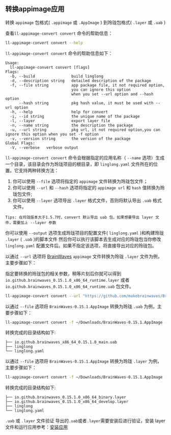 <!--
SPDX-FileCopyrightText: 2024 UnionTech Software Technology Co., Ltd.

SPDX-License-Identifier: LGPL-3.0-or-later
-->

## 转换appimage应用

转换 `appimage` 包格式( `.appimage` 或 `.AppImage` ) 到玲珑包格式( `.layer` 或 `.uab` )

查看`ll-appimage-convert convert` 命令的帮助信息：

```bash
ll-appimage-convert convert --help
```

`ll-appimage-convert convert` 命令的帮助信息如下：

```text
Usage:
  ll-appimage-convert convert [flags]
Flags:
  -b, --build                build linglong
  -d, --description string   detailed description of the package
  -f, --file string          app package file, it not required option,
                             you can ignore this option
                             when you set --url option and --hash option
      --hash string          pkg hash value, it must be used with --url option
  -h, --help                 help for convert
  -i, --id string            the unique name of the package
  -l, --layer                export layer file
  -n, --name string          the description the package
  -u, --url string           pkg url, it not required option,you can ignore this option when you set -f option
  -v, --version string       the version of the package
Global Flags:
  -V, --verbose   verbose output
```

`ll-appimage-convert convert` 命令会根据指定的应用名称（ `--name` 选项）生成一个目录，该目录会作为玲珑项目的根目录，即 `linglong.yaml` 文件所在的位置。它支持两种转换方法：

1. 你可以使用 `--file` 选项将指定的 `appimage` 文件转换为玲珑包文件；
2. 你可以使用 `--url` 和 `--hash` 选项将指定的 `appimage url` 和 `hash` 值转换为玲珑包文件;
3. 你可以使用 `--layer` 选项导出 `.layer` 格式文件，否则将默认导出 `.uab` 格式文件。

`Tips: 在玲珑版本大于1.5.7时，convert 默认导出 uab 包，如果想要导出 layer 文件，需要加上 --layer 参数`

你可以使用 `--output` 选项生成玲珑项目的配置文件( `linglong.yaml` )和构建玲珑 `.layer` ( `.uab` )的脚本文件
然后你可以执行该脚本去生成对应的玲珑包当你修改 `linglong.yaml` 配置文件后。如果不指定该选项，将直接导出对应的玲珑包。

以通过 `--url` 选项将 [BrainWaves](https://github.com/makebrainwaves/BrainWaves/releases/download/v0.15.1/BrainWaves-0.15.1.AppImage) `appimage` 文件转换为玲珑 `.layer` 文件为例，主要步骤如下：

指定要转换的玲珑包的相关参数，稍等片刻后你就可以得到 `io.github.brainwaves_0.15.1.0_x86_64_runtime.layer` 或者 `io.github.brainwaves_0.15.1.0_x86_64_runtime.uab` 包文件。

```bash
ll-appimage-convert convert --url "https://github.com/makebrainwaves/BrainWaves/releases/download/v0.15.1/BrainWaves-0.15.1.AppImage" --hash "04fcfb9ccf5c0437cd3007922fdd7cd1d0a73883fd28e364b79661dbd25a4093" --name "io.github.brainwaves" --id "io.github.brainwaves" --version "0.15.1.0" --description "io.github.brainwaves" -b
```

以通过 `--file` 选项将 `BrainWaves-0.15.1.AppImage` 转换为玲珑 `.uab` 为例，主要步骤如下：

```bash
ll-appimage-convert convert -f ~/Downloads/BrainWaves-0.15.1.AppImage --name "io.github.brainwaves" --id "io.github.brainwaves" --version "0.15.1.0" --description "io.github.brainwaves" -b
```

转换完成的目录结构如下:
```text
├── io.github.brainwaves_x86_64_0.15.1.0_main.uab
├── linglong
└── linglong.yaml
```

以通过 `--file` 选项将 `BrainWaves-0.15.1.AppImage` 转换为玲珑 `.layer` 为例，主要步骤如下：
```bash
ll-appimage-convert convert -f ~/Downloads/BrainWaves-0.15.1.AppImage --name "io.github.brainwaves" --id "io.github.brainwaves" --version "0.15.1.0" --description "io.github.brainwaves" -b --layer
```

转换完成的目录结构如下:
```text
├── io.github.brainwaves_0.15.1.0_x86_64_binary.layer
├── io.github.brainwaves_0.15.1.0_x86_64_develop.layer
├── linglong
└── linglong.yaml
```

`.uab` 或 `.layer` 文件验证
导出的`.uab`或者`.layer`需要安装后进行验证，安装 layer 文件和运行应用参考：[安装应用](../ll-cli/install.md)